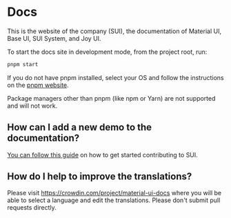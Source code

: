 # Docs

This is the website of the company (SUI), the documentation of Material UI, Base UI, SUI System, and Joy UI.

To start the docs site in development mode, from the project root, run:

```bash
pnpm start
```

If you do not have pnpm installed, select your OS and follow the instructions on the [pnpm website](https://pnpm.io/installation).

Package managers other than pnpm (like npm or Yarn) are not supported and will not work.

## How can I add a new demo to the documentation?

[You can follow this guide](https://github.com/mui/material-ui/blob/HEAD/CONTRIBUTING.md)
on how to get started contributing to SUI.

## How do I help to improve the translations?

Please visit https://crowdin.com/project/material-ui-docs where you will be able to select a language and edit the translations.
Please don't submit pull requests directly.
